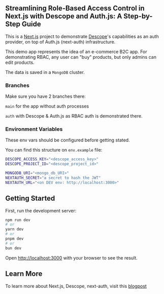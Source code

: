 ## Streamlining Role-Based Access Control in Next.js with Descope and Auth.js: A Step-by-Step Guide

This is a [Next.js](https://nextjs.org/) project to demonstrate [Descope](https://www.descope.com/)'s capabilities as an auth provider, on top of Auth.js (next-auth) infrastructure.

This demo app represents the idea of an e-commerce B2C app. For demonstrating RBAC, any user can "buy" products, but only admins can edit products.

The data is saved in a `MongoDB` cluster.

### Branches

Make sure you have 2 branches there:

`main` for the app without auth processes

`auth` with Descope & Auth.js as RBAC auth is demonstrated there.

### Environment Variables

These env vars should be configured before getting stated.

You can find this structure on `env.example` file:

```bash
DESCOPE_ACCESS_KEY="<descope_access_key>"
DESCOPE_PROJECT_ID="<descope_project_id>"

MONGODB_URI="<mongo_db_URI>"
NEXTAUTH_SECRET="a secret to hash the JWT"
NEXTAUTH_URL="<on DEV env: http://localhost:3000>"
```

## Getting Started

First, run the development server:

```bash
npm run dev
# or
yarn dev
# or
pnpm dev
# or
bun dev
```

Open [http://localhost:3000](http://localhost:3000) with your browser to see the result.

## Learn More

To learn more about Next.js, Descope, next-auth, visit this [blogpost](https://talmosko.hashnode.dev/preview/656d6cbcbe1891a538ca5e18)
